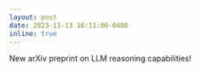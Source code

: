```yaml
---
layout: post
date: 2023-11-13 16:11:00-0400
inline: true
---
```

New arXiv preprint on LLM reasoning capabilities!
<!-- Announcements and news can be much longer than just quick inline posts. In fact, they can have all the features available for the standard blog posts. See below. -->